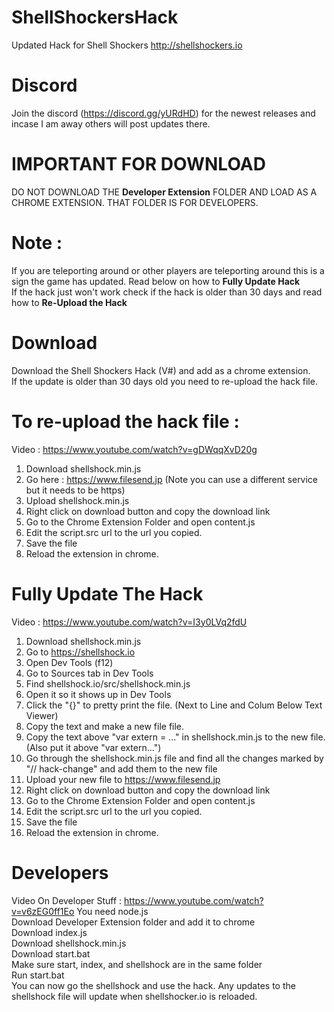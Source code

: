 # ShellShockersHack
Updated Hack for Shell Shockers http://shellshockers.io

# Discord
Join the discord (https://discord.gg/yURdHD) for the newest releases and incase I am away others will post updates there.

# IMPORTANT FOR DOWNLOAD
DO NOT DOWNLOAD THE **Developer Extension** FOLDER AND LOAD AS A CHROME EXTENSION. THAT FOLDER IS FOR DEVELOPERS.

# Note :
If you are teleporting around or other players are teleporting around this is a sign the game has updated. Read below on how to **Fully Update Hack** <br>
If the hack just won't work check if the hack is older than 30 days and read how to **Re-Upload the Hack**

# Download
Download the Shell Shockers Hack (V#) and add as a chrome extension. <br>
If the update is older than 30 days old you need to re-upload the hack file.

# To re-upload the hack file :
Video : https://www.youtube.com/watch?v=gDWqqXvD20g
1. Download shellshock.min.js
2. Go here : https://www.filesend.jp (Note you can use a different service but it needs to be https)
3. Upload shellshock.min.js
4. Right click on download button and copy the download link
5. Go to the Chrome Extension Folder and open content.js
6. Edit the script.src url to the url you copied.
7. Save the file
8. Reload the extension in chrome.

# Fully Update The Hack
Video : https://www.youtube.com/watch?v=I3y0LVq2fdU
1. Download shellshock.min.js
2. Go to https://shellshock.io
3. Open Dev Tools (f12)
4. Go to Sources tab in Dev Tools
5. Find shellshock.io/src/shellshock.min.js
6. Open it so it shows up in Dev Tools
7. Click the "{}" to pretty print the file. (Next to Line and Colum Below Text Viewer)
8. Copy the text and make a new file file.
9. Copy the text above "var extern = ..." in shellshock.min.js to the new file. (Also put it above "var extern...")
10. Go through the shellshock.min.js file and find all the changes marked by "// hack-change" and add them to the new file
11. Upload your new file to https://www.filesend.jp
12. Right click on download button and copy the download link
13. Go to the Chrome Extension Folder and open content.js
14. Edit the script.src url to the url you copied.
15. Save the file
16. Reload the extension in chrome.

# Developers
Video On Developer Stuff : https://www.youtube.com/watch?v=v6zEG0ff1Eo
You need node.js <br>
Download Developer Extension folder and add it to chrome <br>
Download index.js <br>
Download shellshock.min.js <br>
Download start.bat <br>
Make sure start, index, and shellshock are in the same folder <br>
Run start.bat <br>
You can now go the shellshock and use the hack. Any updates to the shellshock file will update when shellshocker.io is reloaded.
